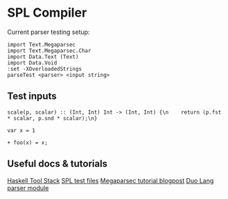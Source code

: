 # SPL Compiler

Current parser testing setup:
```
import Text.Megaparsec
import Text.Megaparsec.Char
import Data.Text (Text)
import Data.Void
:set -XOverloadedStrings
parseTest <parser> <input string>
```

## Test inputs
```
scale(p, scalar) :: (Int, Int) Int -> (Int, Int) {\n	return (p.fst * scalar, p.snd * scalar);\n}

var x = 1

+ foo(x) = x;
```

## Useful docs & tutorials
[Haskell Tool Stack](https://docs.haskellstack.org/en/stable/GUIDE/)
[SPL test files](https://docs.haskellstack.org/en/stable/GUIDE/)
[Megaparsec tutorial blogpost](https://markkarpov.com/tutorial/megaparsec.html)
[Duo Lang parser module](https://github.com/duo-lang/duo-lang/tree/main/src/Parser)

